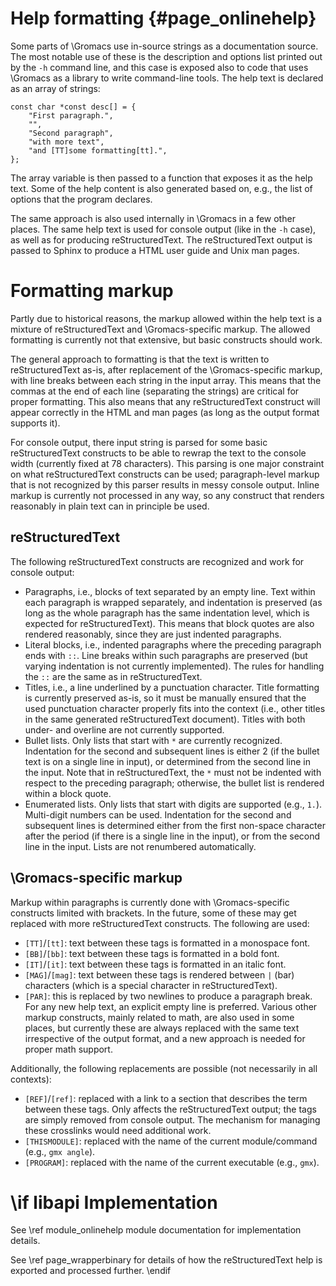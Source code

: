 Help formatting {#page_onlinehelp}
===============

Some parts of \Gromacs use in-source strings as a documentation source.  The
most notable use of these is the description and options list printed out by
the `-h` command line, and this case is exposed also to code that uses \Gromacs
as a library to write command-line tools.  The help text is declared as an
array of strings:

    const char *const desc[] = {
        "First paragraph.",
        "",
        "Second paragraph",
        "with more text",
        "and [TT]some formatting[tt].",
    };

The array variable is then passed to a function that exposes it as the help
text.  Some of the help content is also generated based on, e.g., the list of
options that the program declares.

The same approach is also used internally in \Gromacs in a few other places.
The same help text is used for console output (like in the `-h` case), as well
as for producing reStructuredText.  The reStructuredText output is passed to
Sphinx to produce a HTML user guide and Unix man pages.

Formatting markup
=================

Partly due to historical reasons, the markup allowed within the help text is a
mixture of reStructuredText and \Gromacs-specific markup.  The allowed
formatting is currently not that extensive, but basic constructs should work.

The general approach to formatting is that the text is written to
reStructuredText as-is, after replacement of the \Gromacs-specific markup, with
line breaks between each string in the input array.  This means that the commas
at the end of each line (separating the strings) are critical for proper
formatting.  This also means that any reStructuredText construct will appear
correctly in the HTML and man pages (as long as the output format supports it).

For console output, there input string is parsed for some basic
reStructuredText constructs to be able to rewrap the text to the console width
(currently fixed at 78 characters).  This parsing is one major constraint on
what reStructuredText constructs can be used; paragraph-level markup that is
not recognized by this parser results in messy console output.  Inline markup
is currently not processed in any way, so any construct that renders reasonably
in plain text can in principle be used.

reStructuredText
----------------

The following reStructuredText constructs are recognized and work for console
output:
 - Paragraphs, i.e., blocks of text separated by an empty line.  Text within
   each paragraph is wrapped separately, and indentation is preserved (as long
   as the whole paragraph has the same indentation level, which is expected for
   reStructuredText).  This means that block quotes are also rendered
   reasonably, since they are just indented paragraphs.
 - Literal blocks, i.e., indented paragraphs where the preceding paragraph ends
   with `::`.  Line breaks within such paragraphs are preserved (but
   varying indentation is not currently implemented).  The rules for handling
   the `::` are the same as in reStructuredText.
 - Titles, i.e., a line underlined by a punctuation character.
   Title formatting is currently preserved as-is, so it must be manually
   ensured that the used punctuation character properly fits into the context
   (i.e., other titles in the same generated reStructuredText document).
   Titles with both under- and overline are not currently supported.
 - Bullet lists.  Only lists that start with `*` are currently recognized.
   Indentation for the second and subsequent lines is either 2 (if the bullet
   text is on a single line in input), or determined from the second line in
   the input.
   Note that in reStructuredText, the `*` must not be indented with respect to
   the preceding paragraph; otherwise, the bullet list is rendered within a
   block quote.
 - Enumerated lists.  Only lists that start with digits are supported (e.g.,
   `1.`).  Multi-digit numbers can be used.
   Indentation for the second and subsequent lines is determined either from
   the first non-space character after the period (if there is a single line in
   the input), or from the second line in the input.
   Lists are not renumbered automatically.

\Gromacs-specific markup
------------------------

Markup within paragraphs is currently done with \Gromacs-specific constructs
limited with brackets.  In the future, some of these may get replaced with more
reStructuredText constructs.  The following are used:
 - `[TT]`/`[tt]`: text between these tags is formatted in a monospace font.
 - `[BB]`/`[bb]`: text between these tags is formatted in a bold font.
 - `[IT]`/`[it]`: text between these tags is formatted in an italic font.
 - `[MAG]`/`[mag]`: text between these tags is rendered between `|` (bar)
   characters (which is a special character in reStructuredText).
 - `[PAR]`: this is replaced by two newlines to produce a paragraph break.
   For any new help text, an explicit empty line is preferred.
Various other markup constructs, mainly related to math, are also used in some
places, but currently these are always replaced with the same text irrespective
of the output format, and a new approach is needed for proper math support.

Additionally, the following replacements are possible (not necessarily in all
contexts):
 - `[REF]`/`[ref]`: replaced with a link to a section that describes the term
   between these tags.  Only affects the reStructuredText output; the tags are
   simply removed from console output.
   The mechanism for managing these crosslinks would need additional work.
 - `[THISMODULE]`: replaced with the name of the current module/command
   (e.g., `gmx angle`).
 - `[PROGRAM]`: replaced with the name of the current executable (e.g., `gmx`).

\if libapi
Implementation
==============

See \ref module_onlinehelp module documentation for implementation details.

See \ref page_wrapperbinary for details of how the reStructuredText help is
exported and processed further.
\endif
